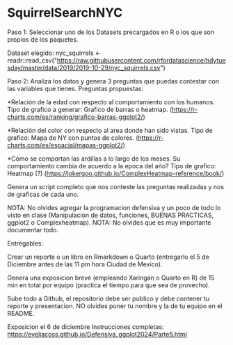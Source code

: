 # SquirrelSearchNYC


Paso 1: Seleccionar uno de los Datasets precargados en R o los que son propios de los paquetes.

Dataset elegido: nyc_squirrels <- readr::read_csv("https://raw.githubusercontent.com/rfordatascience/tidytuesday/master/data/2019/2019-10-29/nyc_squirrels.csv")

Paso 2: Analiza los datos y genera 3 preguntas que puedas contestar con las variables que tienes.
Preguntas propuestas: 

*Relación de la edad con respecto al comportamiento con los humanos. Tipo de grafico a generar: Grafico de barras o heatmap. (https://r-charts.com/es/ranking/grafico-barras-ggplot2/)

*Relación del color con respecto al area donde han sido vistas. Tipo de grafico: Mapa de NY con puntos de colores. (https://r-charts.com/es/espacial/mapas-ggplot2/)

*Cómo se comportan las ardillas a lo largo de los meses. Su comportamiento cambia de acuerdo a la epoca del año? Tipo de grafico: Heatmap (?) (https://jokergoo.github.io/ComplexHeatmap-reference/book/)


Genera un script completo que nos conteste las preguntas realizadas y nos de graficas de cada uno.

NOTA: No olvides agregar la programacion defensiva y un poco de todo lo visto en clase (Manipulacion de datos, funciones, BUENAS PRACTICAS, ggplot2 o Complexheatmap).
NOTA: No olvides que es muy importante documentar todo.

Entregables:

Crear un reporte o un libro en Rmarkdown o Quarto (entregarlo el 5 de Diciembre antes de las 11 pm hora Ciudad de Mexico).

Genera una exposicion breve (empleando Xaringan o Quarto en R) de 15 min en total por equipo (practica el tiempo para que sea de provecho).

Sube todo a Github, el repositorio debe ser publico y debe contener tu reporte y presentacion. NO olvides poner tu nombre y la de tu equipo en el README.

Exposicion el 6 de diciembre
Instrucciones completas: https://eveliacoss.github.io/Defensiva_ggplot2024/Parte5.html
